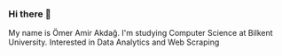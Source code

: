 ### Hi there 👋
My name is Ömer Amir Akdağ.
I'm studying Computer Science at Bilkent University.
Interested in Data Analytics and Web Scraping

